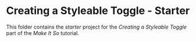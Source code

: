 # Creating a Styleable Toggle - Starter

This folder contains the _starter_ project for the _Creating a Styleable Toggle_ part of the _Make It So_ tutorial.